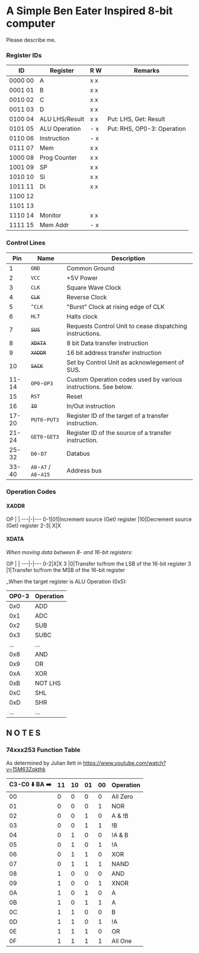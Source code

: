 # A Simple Ben Eater Inspired 8-bit computer

Please describe me.

### Register IDs

ID       | Register       |  R W  | Remarks
---------|----------------|-------|--------------
0000 00  | A              |  x x  |
0001 01  | B              |  x x  |
0010 02  | C              |  x x  |
0011 03  | D              |  x x  |
0100 04  | ALU LHS/Result |  x x  | Put: LHS, Get: Result
0101 05  | ALU Operation  |  - x  | Put: RHS, OP0-3: Operation
0110 06  | Instruction    |  - x  |
0111 07  | Mem            |  x x  |
1000 08  | Prog Counter   |  x x  |
1001 09  | SP             |  x x  |
1010 10  | Si             |  x x  |
1011 11  | Di             |  x x  |
1100 12  |                |       |
1101 13  |                |       |
1110 14	 | Monitor        |  x x  |
1111 15  | Mem Addr       |  - x  |

### Control Lines


Pin   | Name                   | Description
------|------------------------|-----------------------
1     | `GND`                  | Common Ground
2     | `VCC`                  | +5V Power
3     | `CLK`                  | Square Wave Clock 
4     | ~~`CLK`~~              | Reverse Clock
5     | `^CLK`                 | "Burst" Clock at rising edge of CLK
6     | `HLT`                  | Halts clock
7     | ~~`SUS`~~              | Requests Control Unit to cease dispatching instructions.
8     | ~~`XDATA`~~            | 8 bit Data transfer instruction
9     | ~~`XADDR`~~            | 16 bit address transfer instruction
10    | ~~`SACK`~~             | Set by Control Unit as acknowlegement of SUS.
11-14 | `OP0`-`OP3`            | Custom Operation codes used by various instructions. See below.
15    | `RST`                  | Reset
16    | ~~`IO`~~               | In/Out instruction
17-20 | `PUT0`-`PUT3`          | Register ID of the target of a transfer instruction.
21-24 | `GET0`-`GET3`          | Register ID of the source of a transfer instruction.
25-32 | `D0`-`D7`              | Databus
33-40 | `A0`-`A7` / `A8`-`A15` | Address bus

### Operation Codes

#### XADDR 

OP | |
---|-|---
0-1|01|Increment source (Get) register
   |10|Decrement source (Get) register
2-3| X|X

#### XDATA
	
_When moving data between 8- and 16-bit registers:_
	
OP | |
---|-|---
0-2|X|X
 3 |0|Transfer to/from the LSB of the 16-bit register
 3 |1|Transfer to/from the MSB of the 16-bit register
 
_When the target register is ALU Operation (0x5):

OP0-3|Operation
-----|-----------
0x0|ADD
0x1|ADC
0x2|SUB
0x3|SUBC
...|...
0x8|AND
0x9|OR
0xA|XOR
0xB|NOT LHS
0xC|SHL
0xD|SHR
...|...


## N O T E S


### 74xxx253 Function Table

As determined by Julian Ilett in https://www.youtube.com/watch?v=15M63Zqkthk

C3-C0 :arrow_down: BA :arrow_right: | 11 | 10 | 01 | 00 | Operation
------|----|----|----|----|-----------
  00  | 0  | 0  | 0  | 0  | All Zero
  01  | 0  | 0  | 0  | 1  | NOR
  02  | 0  | 0  | 1  | 0  | A & !B
  03  | 0  | 0  | 1  | 1  | !B
  04  | 0  | 1  | 0  | 0  | !A & B
  05  | 0  | 1  | 0  | 1  | !A
  06  | 0  | 1  | 1  | 0  | XOR
  07  | 0  | 1  | 1  | 1  | NAND
  08  | 1  | 0  | 0  | 0  | AND
  09  | 1  | 0  | 0  | 1  | XNOR
  0A  | 1  | 0  | 1  | 0  | A
  0B  | 1  | 0  | 1  | 1  | A | !B
  0C  | 1  | 1  | 0  | 0  | B
  0D  | 1  | 1  | 0  | 1  | !A | B
  0E  | 1  | 1  | 1  | 0  | OR
  0F  | 1  | 1  | 1  | 1  | All One
